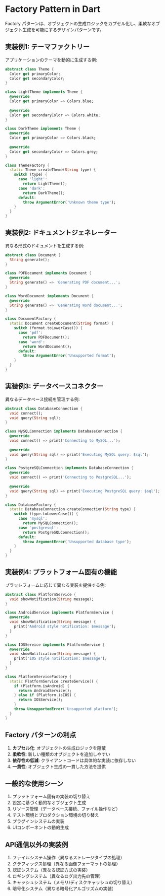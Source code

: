 # Factory Pattern in Dart

Factory パターンは、オブジェクトの生成ロジックをカプセル化し、柔軟なオブジェクト生成を可能にするデザインパターンです。

## 実装例1: テーマファクトリー

アプリケーションのテーマを動的に生成する例:

```dart
abstract class Theme {
  Color get primaryColor;
  Color get secondaryColor;
}

class LightTheme implements Theme {
  @override
  Color get primaryColor => Colors.blue;
  
  @override
  Color get secondaryColor => Colors.white;
}

class DarkTheme implements Theme {
  @override
  Color get primaryColor => Colors.black;
  
  @override
  Color get secondaryColor => Colors.grey;
}

class ThemeFactory {
  static Theme createTheme(String type) {
    switch (type) {
      case 'light':
        return LightTheme();
      case 'dark':
        return DarkTheme();
      default:
        throw ArgumentError('Unknown theme type');
    }
  }
}
```

## 実装例2: ドキュメントジェネレーター

異なる形式のドキュメントを生成する例:

```dart
abstract class Document {
  String generate();
}

class PDFDocument implements Document {
  @override
  String generate() => 'Generating PDF document...';
}

class WordDocument implements Document {
  @override
  String generate() => 'Generating Word document...';
}

class DocumentFactory {
  static Document createDocument(String format) {
    switch (format.toLowerCase()) {
      case 'pdf':
        return PDFDocument();
      case 'word':
        return WordDocument();
      default:
        throw ArgumentError('Unsupported format');
    }
  }
}
```

## 実装例3: データベースコネクター

異なるデータベース接続を管理する例:

```dart
abstract class DatabaseConnection {
  void connect();
  void query(String sql);
}

class MySQLConnection implements DatabaseConnection {
  @override
  void connect() => print('Connecting to MySQL...');
  
  @override
  void query(String sql) => print('Executing MySQL query: $sql');
}

class PostgreSQLConnection implements DatabaseConnection {
  @override
  void connect() => print('Connecting to PostgreSQL...');
  
  @override
  void query(String sql) => print('Executing PostgreSQL query: $sql');
}

class DatabaseFactory {
  static DatabaseConnection createConnection(String type) {
    switch (type.toLowerCase()) {
      case 'mysql':
        return MySQLConnection();
      case 'postgresql':
        return PostgreSQLConnection();
      default:
        throw ArgumentError('Unsupported database type');
    }
  }
}
```

## 実装例4: プラットフォーム固有の機能

プラットフォームに応じて異なる実装を提供する例:

```dart
abstract class PlatformService {
  void showNotification(String message);
}

class AndroidService implements PlatformService {
  @override
  void showNotification(String message) {
    print('Android style notification: $message');
  }
}

class IOSService implements PlatformService {
  @override
  void showNotification(String message) {
    print('iOS style notification: $message');
  }
}

class PlatformServiceFactory {
  static PlatformService createService() {
    if (Platform.isAndroid) {
      return AndroidService();
    } else if (Platform.isIOS) {
      return IOSService();
    }
    throw UnsupportedError('Unsupported platform');
  }
}
```

## Factory パターンの利点

1. **カプセル化**: オブジェクトの生成ロジックを隠蔽
2. **柔軟性**: 新しい種類のオブジェクトを追加しやすい
3. **依存性の低減**: クライアントコードは具体的な実装に依存しない
4. **一貫性**: オブジェクト生成の一貫した方法を提供

## 一般的な使用シーン

1. プラットフォーム固有の実装の切り替え
2. 設定に基づく動的なオブジェクト生成
3. リソース管理（データベース接続、ファイル操作など）
4. テスト環境とプロダクション環境の切り替え
5. プラグインシステムの実装
6. UIコンポーネントの動的生成

## API通信以外の実装例

1. ファイルシステム操作（異なるストレージタイプの処理）
2. グラフィックス処理（異なる画像フォーマットの処理）
3. 認証システム（異なる認証方式の実装）
4. ロギングシステム（異なるログ出力先の管理）
5. キャッシュシステム（メモリ/ディスクキャッシュの切り替え）
6. 暗号化システム（異なる暗号化アルゴリズムの実装）

